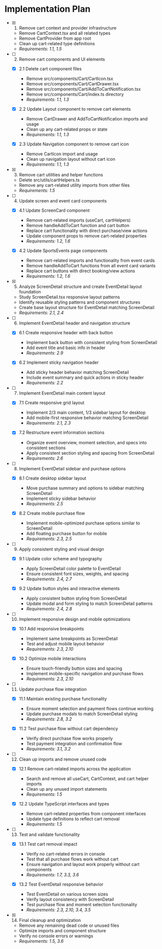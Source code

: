 # Implementation Plan

- [x] 1. Remove cart context and provider infrastructure
  - Remove CartContext.tsx and all related types
  - Remove CartProvider from app root
  - Clean up cart-related type definitions
  - _Requirements: 1.1, 1.5_

- [ ] 2. Remove cart components and UI elements
  - [x] 2.1 Delete cart component files
    - Remove src/components/Cart/CartIcon.tsx
    - Remove src/components/Cart/CartDrawer.tsx
    - Remove src/components/Cart/AddToCartNotification.tsx
    - Remove src/components/Cart/index.ts directory
    - _Requirements: 1.1, 1.3_

  - [x] 2.2 Update Layout component to remove cart elements
    - Remove CartDrawer and AddToCartNotification imports and usage
    - Clean up any cart-related props or state
    - _Requirements: 1.1, 1.3_

  - [x] 2.3 Update Navigation component to remove cart icon
    - Remove CartIcon import and usage
    - Clean up navigation layout without cart icon
    - _Requirements: 1.1, 1.3_

- [x] 3. Remove cart utilities and helper functions
  - Delete src/utils/cartHelpers.ts
  - Remove any cart-related utility imports from other files
  - _Requirements: 1.5_

- [ ] 4. Update screen and event card components
  - [x] 4.1 Update ScreenCard component
    - Remove cart-related imports (useCart, cartHelpers)
    - Remove handleAddToCart function and cart button
    - Replace cart functionality with direct purchase/view actions
    - Update component props to remove cart-related properties
    - _Requirements: 1.2, 1.6_

  - [x] 4.2 Update SportsEvents page components
    - Remove cart-related imports and functionality from event cards
    - Remove handleAddToCart functions from all event card variants
    - Replace cart buttons with direct booking/view actions
    - _Requirements: 1.2, 1.6_

- [x] 5. Analyze ScreenDetail structure and create EventDetail layout foundation
  - Study ScreenDetail.tsx responsive layout patterns
  - Identify reusable styling patterns and component structures
  - Create base layout structure for EventDetail matching ScreenDetail
  - _Requirements: 2.1, 2.4_

- [ ] 6. Implement EventDetail header and navigation structure
  - [x] 6.1 Create responsive header with back button
    - Implement back button with consistent styling from ScreenDetail
    - Add event title and basic info in header
    - _Requirements: 2.9_

  - [x] 6.2 Implement sticky navigation header
    - Add sticky header behavior matching ScreenDetail
    - Include event summary and quick actions in sticky header
    - _Requirements: 2.2_

- [ ] 7. Implement EventDetail main content layout
  - [x] 7.1 Create responsive grid layout
    - Implement 2/3 main content, 1/3 sidebar layout for desktop
    - Add mobile-first responsive behavior matching ScreenDetail
    - _Requirements: 2.1, 2.3_

  - [x] 7.2 Restructure event information sections
    - Organize event overview, moment selection, and specs into consistent sections
    - Apply consistent section styling and spacing from ScreenDetail
    - _Requirements: 2.6_

- [ ] 8. Implement EventDetail sidebar and purchase options
  - [x] 8.1 Create desktop sidebar layout
    - Move purchase summary and options to sidebar matching ScreenDetail
    - Implement sticky sidebar behavior
    - _Requirements: 2.5_

  - [x] 8.2 Create mobile purchase flow
    - Implement mobile-optimized purchase options similar to ScreenDetail
    - Add floating purchase button for mobile
    - _Requirements: 2.3, 2.5_

- [ ] 9. Apply consistent styling and visual design
  - [x] 9.1 Update color scheme and typography
    - Apply ScreenDetail color palette to EventDetail
    - Ensure consistent font sizes, weights, and spacing
    - _Requirements: 2.4, 2.7_

  - [x] 9.2 Update button styles and interactive elements
    - Apply consistent button styling from ScreenDetail
    - Update modal and form styling to match ScreenDetail patterns
    - _Requirements: 2.4, 2.8_

- [ ] 10. Implement responsive design and mobile optimizations
  - [x] 10.1 Add responsive breakpoints
    - Implement same breakpoints as ScreenDetail
    - Test and adjust mobile layout behavior
    - _Requirements: 2.3, 2.10_

  - [x] 10.2 Optimize mobile interactions
    - Ensure touch-friendly button sizes and spacing
    - Implement mobile-specific navigation and purchase flows
    - _Requirements: 2.3, 2.10_

- [ ] 11. Update purchase flow integration
  - [x] 11.1 Maintain existing purchase functionality
    - Ensure moment selection and payment flows continue working
    - Update purchase modals to match ScreenDetail styling
    - _Requirements: 2.8, 3.2_

  - [x] 11.2 Test purchase flow without cart dependency
    - Verify direct purchase flow works properly
    - Test payment integration and confirmation flow
    - _Requirements: 3.1, 3.2_

- [ ] 12. Clean up imports and remove unused code
  - [x] 12.1 Remove cart-related imports across the application
    - Search and remove all useCart, CartContext, and cart helper imports
    - Clean up any unused import statements
    - _Requirements: 1.5_

  - [x] 12.2 Update TypeScript interfaces and types
    - Remove cart-related properties from component interfaces
    - Update type definitions to reflect cart removal
    - _Requirements: 1.5_

- [ ] 13. Test and validate functionality
  - [x] 13.1 Test cart removal impact
    - Verify no cart-related errors in console
    - Test that all purchase flows work without cart
    - Ensure navigation and layout work properly without cart components
    - _Requirements: 1.7, 3.3, 3.6_

  - [x] 13.2 Test EventDetail responsive behavior
    - Test EventDetail on various screen sizes
    - Verify layout consistency with ScreenDetail
    - Test purchase flow and moment selection functionality
    - _Requirements: 2.3, 2.10, 3.4, 3.5_

- [x] 14. Final cleanup and optimization
  - Remove any remaining dead code or unused files
  - Optimize imports and component structure
  - Verify no console errors or warnings
  - _Requirements: 1.5, 3.6_